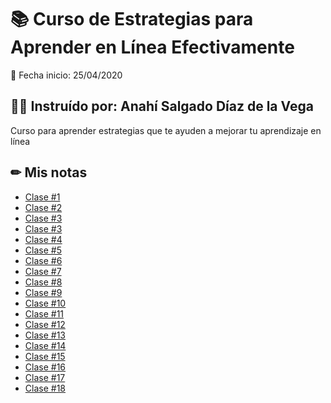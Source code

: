 # 📚 Curso de Estrategias para Aprender en Línea Efectivamente

📅 Fecha inicio: 25/04/2020

## 👩‍🏫 Instruído por: Anahí Salgado Díaz de la Vega

Curso para aprender estrategias que te ayuden a mejorar tu aprendizaje en línea

## ✏ Mis notas

- [Clase #1](https://github.com/sherzo/como-aprender-en-linea/blob/master/class-1.md)
- [Clase #2](https://github.com/sherzo/como-aprender-en-linea/blob/master/class-2.md)
- [Clase #3](https://github.com/sherzo/como-aprender-en-linea/blob/master/class-3.md)
- [Clase #3](https://github.com/sherzo/como-aprender-en-linea/blob/master/class-3.md)
- [Clase #4](https://github.com/sherzo/como-aprender-en-linea/blob/master/class-4.md)
- [Clase #5](https://github.com/sherzo/como-aprender-en-linea/blob/master/class-5.md)
- [Clase #6](https://github.com/sherzo/como-aprender-en-linea/blob/master/class-6.md)
- [Clase #7](https://github.com/sherzo/como-aprender-en-linea/blob/master/class-7.md)
- [Clase #8](https://github.com/sherzo/como-aprender-en-linea/blob/master/class-8.md)
- [Clase #9](https://github.com/sherzo/como-aprender-en-linea/blob/master/class-9.md)
- [Clase #10](https://github.com/sherzo/como-aprender-en-linea/blob/master/class-10.md)
- [Clase #11](https://github.com/sherzo/como-aprender-en-linea/blob/master/class-11.md)
- [Clase #12](https://github.com/sherzo/como-aprender-en-linea/blob/master/class-12.md)
- [Clase #13](https://github.com/sherzo/como-aprender-en-linea/blob/master/class-13.md)
- [Clase #14](https://github.com/sherzo/como-aprender-en-linea/blob/master/class-14.md)
- [Clase #15](https://github.com/sherzo/como-aprender-en-linea/blob/master/class-15.md)
- [Clase #16](https://github.com/sherzo/como-aprender-en-linea/blob/master/class-16.md)
- [Clase #17](https://github.com/sherzo/como-aprender-en-linea/blob/master/class-17.md)
- [Clase #18](https://github.com/sherzo/como-aprender-en-linea/blob/master/class-18.md)
